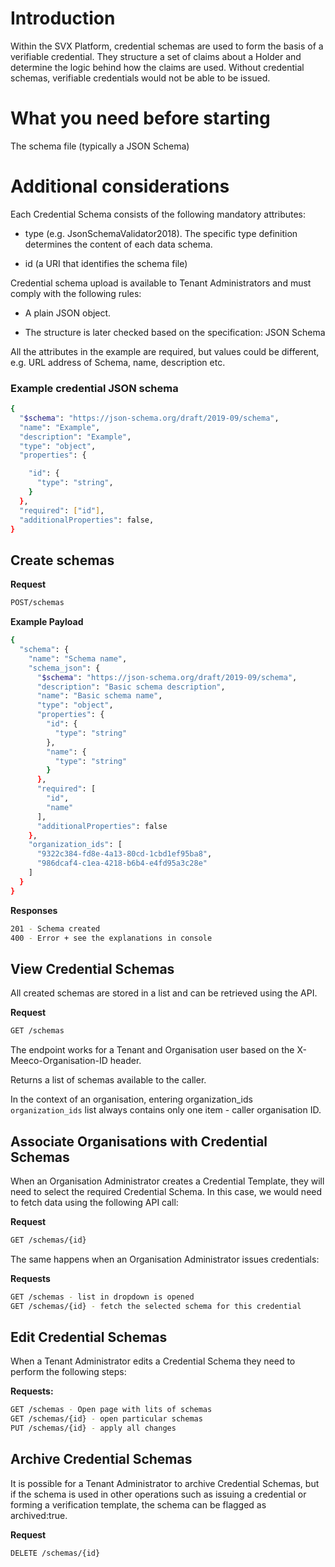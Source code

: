 # Introduction
Within the SVX Platform, credential schemas are used to form the basis of a verifiable credential. They structure a set of claims about a Holder and determine the logic behind how the claims are used. Without credential schemas, verifiable credentials would not be able to be issued. 

 
# What you need before starting
The schema file (typically a JSON Schema)


# Additional considerations
Each Credential Schema consists of the following mandatory attributes:

* type (e.g. JsonSchemaValidator2018). The specific type definition determines the content of each data schema.

* id (a URI that identifies the schema file)

Credential schema upload is available to Tenant Administrators and must comply with the following rules:

* A plain JSON object.

* The structure is later checked based on the specification: JSON Schema 

All the attributes in the example are required, but values could be different, e.g. URL address of Schema, name, description etc.

 

### Example credential JSON schema

```bash
{ 
  "$schema": "https://json-schema.org/draft/2019-09/schema",
  "name": "Example",
  "description": "Example", 
  "type": "object", 
  "properties": { 

    "id": { 
      "type": "string", 
    } 
  }, 
  "required": ["id"], 
  "additionalProperties": false, 
}
```
## Create schemas
**Request**

```bash
POST/schemas
```
**Example Payload**
```bash
{
  "schema": {
    "name": "Schema name",
    "schema_json": {
      "$schema": "https://json-schema.org/draft/2019-09/schema",
      "description": "Basic schema description",
      "name": "Basic schema name",
      "type": "object",
      "properties": {
        "id": {
          "type": "string"
        },
        "name": {
          "type": "string"
        }
      },
      "required": [
        "id",
        "name"
      ],
      "additionalProperties": false
    },
    "organization_ids": [
      "9322c384-fd8e-4a13-80cd-1cbd1ef95ba8",
      "986dcaf4-c1ea-4218-b6b4-e4fd95a3c28e"
    ]
  }
}
```
**Responses**

```bash
201 - Schema created
400 - Error + see the explanations in console 
 ```

## View Credential Schemas
All created schemas are stored in a list and can be retrieved using the API.

**Request**

```bash
GET /schemas
 ```

The endpoint works for a Tenant and Organisation user based on the X-Meeco-Organisation-ID header.

Returns a list of schemas available to the caller.

In the context of an organisation, entering organization_ids `organization_ids` list always contains only one item - caller organisation ID.

 

## Associate Organisations with Credential Schemas
When an Organisation Administrator creates a Credential Template, they will need to select the required Credential Schema. In this case, we would need to fetch data using the following API call:

**Request**

```bash
GET /schemas/{id}
```
The same happens when an Organisation Administrator issues credentials:

**Requests**

```bash
GET /schemas - list in dropdown is opened
GET /schemas/{id} - fetch the selected schema for this credential
 ```

## Edit Credential Schemas
When a Tenant Administrator edits a Credential Schema they need to perform the following steps:

**Requests:**

```bash
GET /schemas - Open page with lits of schemas
GET /schemas/{id} - open particular schemas
PUT /schemas/{id} - apply all changes
 ```

## Archive Credential Schemas
It is possible for a Tenant Administrator to archive Credential Schemas, but if the schema is used in other operations such as issuing a credential or forming a verification template, the schema can be flagged as archived:true.

**Request**

```bash
DELETE /schemas/{id}
```
